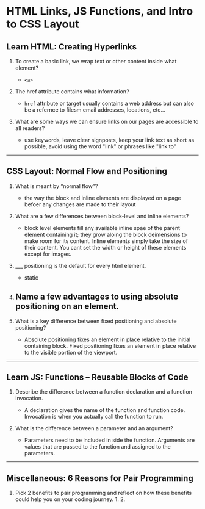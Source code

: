 # HTML Links, JS Functions, and Intro to CSS Layout

## Learn HTML: Creating Hyperlinks
1. To create a basic link, we wrap text or other content inside what element? 
    - ```<a>```

2. The href attribute contains what information?  
    -  ```href``` attribute or target usually contains a web address but can also be a refernce to filesm email addresses, locations, etc...

3. What are some ways we can ensure links on our pages are accessible to all readers?  
    -  use keywords, leave clear signposts, keep your link text as short as possible, avoid using the word "link" or phrases like "link to" 

-----

## CSS Layout: Normal Flow and Positioning

1. What is meant by “normal flow”?  
    -  the way the block and inline elaments are displayed on a page befoer any changes are made to their layout

2. What are a few differences between block-level and inline elements?  
    -  block level elements fill any available inline spae of the parent element containing it; they grow aloing the block deimensions to make room for its content. Inline elements simply take the size of their content. You cant set the width or height of these elements except for images. 

3. ___ positioning is the default for every html element.
    -  static
    
4. Name a few advantages to using absolute positioning on an element.
    -  

5. What is a key difference between fixed positioning and absolute positioning?
    - Absolute positioning fixes an element in place relative to the initial containing block. Fixed positioning fixes an element in place relative to the visible portion of the viewport.

-----
## Learn JS: Functions – Reusable Blocks of Code

1. Describe the difference between a function declaration and a function invocation.
    -  A declaration gives the name of the function and function code. Invocation is when you actually call the function to run.

2. What is the difference between a parameter and an argument?
    -  Parameters need to be included in side the function. Arguments are values that are passed to the function and assigned to the parameters.

-----
## Miscellaneous: 6 Reasons for Pair Programming

1. Pick 2 benefits to pair programming and reflect on how these benefits could help you on your coding journey.
    1. 
    2. 
